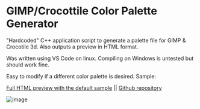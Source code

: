 # GIMP/Crocottile Color Palette Generator
"Hardcoded" C++ application script to generate a palette file for GIMP &amp; Crocotile 3d. Also outputs a preview in HTML format.

Was written using VS Code on linux. Compiling on Windows is untested but should work fine.


Easy to modify if a different color palette is desired. Sample:

[Full HTML preview with the default sample](https://ryder17z.github.io/GIMP-Crocotile-Color-Palette-Generator/) 
 || 
[Github repository](https://github.com/Ryder17z/GIMP-Crocotile-Color-Palette-Generator)

![image](https://user-images.githubusercontent.com/2000703/123696356-f640d680-d85b-11eb-9282-2350a1dd99fa.png)
